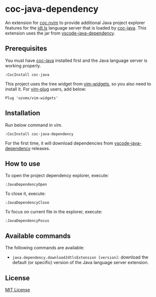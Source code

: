 # coc-java-dependency

An extension for [coc.nvim](https://github.com/neoclide/coc.nvim) to provide
additional Java project explorer features for the
[jdt.ls](https://github.com/eclipse/eclipse.jdt.ls) language server that is
loaded by [coc-java](https://github.com/neoclide/coc-java). This extension uses
the jar from
[vscode-java-dependency](https://github.com/Microsoft/vscode-java-dependency).

## Prerequisites

You must have [coc-java](https://github.com/neoclide/coc-java) installed first
and the Java language server is working properly.

```
:CocInstall coc-java
```

This project uses the tree widget from
[vim-widgets](https://github.com/uzxmx/vim-widgets), so you also need to install
it. For [vim-plug](https://github.com/junegunn/vim-plug) users, add below:

```
Plug 'uzxmx/vim-widgets'
```

## Installation

Run below command in vim.

```
:CocInstall coc-java-dependency
```

For the first time, it will download dependencies from
[vscode-java-dependency](https://github.com/Microsoft/vscode-java-dependency)
releases.

## How to use

To open the project dependency explorer, execute:

```
:JavaDependencyOpen
```

To close it, execute:

```
:JavaDependencyClose
```

To focus on current file in the explorer, execute:

```
:JavaDependencyFocus
```

## Available commands

The following commands are available:

* `java.dependency.downloadJdtlsExtension [version]`: download the default (or
  specific) version of the Java language server extension.

## License

[MIT License](LICENSE)
